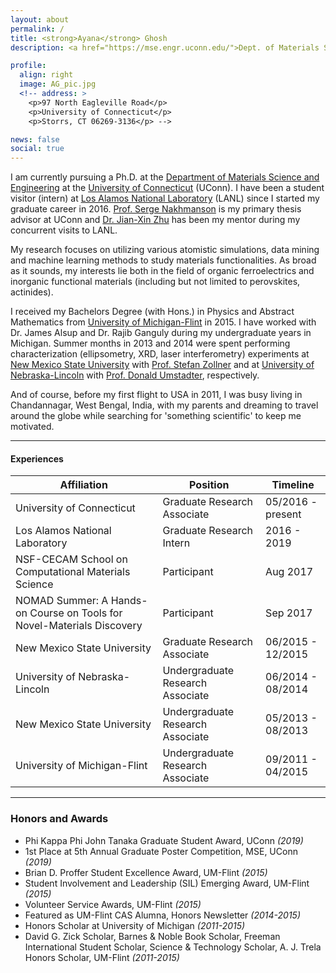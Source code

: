 ```yaml
---
layout: about
permalink: /
title: <strong>Ayana</strong> Ghosh
description: <a href="https://mse.engr.uconn.edu/">Dept. of Materials Science & Engineering and Institute of Material Science, UConn</a>

profile:
  align: right
  image: AG_pic.jpg
  <!-- address: >
    <p>97 North Eagleville Road</p>
    <p>University of Connecticut</p>
    <p>Storrs, CT 06269-3136</p> -->

news: false
social: true
---
```

I am currently pursuing a Ph.D. at the [Department of Materials Science and Engineering](https://mse.engr.uconn.edu/) at the [University of Connecticut](https://uconn.edu/) (UConn). I have been a student visitor (intern) at [Los Alamos National Laboratory](https://www.lanl.gov/) (LANL) since I started my graduate career in 2016. [Prof. Serge Nakhmanson](https://satori.ims.uconn.edu/) is my primary thesis advisor at UConn and [Dr. Jian-Xin Zhu](https://www.lanl.gov/expertise/profiles/view/jianxin-zhu) has been my mentor during my concurrent visits to LANL. 

My research focuses on utilizing various atomistic simulations, data mining and machine learning methods to study materials functionalities. As broad as it sounds, my interests lie both in the field of organic ferroelectrics and inorganic functional materials (including but not limited to perovskites, actinides). 

I received my Bachelors Degree (with Hons.) in Physics and Abstract Mathematics from [University of Michigan-Flint](https://www.umflint.edu/) in 2015. I have worked with Dr. James Alsup and Dr. Rajib Ganguly during my undergraduate years in Michigan. Summer months in 2013 and 2014 were spent performing characterization (ellipsometry, XRD, laser interferometry) experiments at [New Mexico State University](https://www.nmsu.edu/) with [Prof. Stefan Zollner](http://physics.nmsu.edu/people/facstaff/StefanZollner.html) and at [University of Nebraska-Lincoln](https://www.unl.edu/) with [Prof. Donald Umstadter](https://www.unl.edu/diocles/umstadter.shtml), respectively. 


And of course, before my first flight to USA in 2011, I was busy living in Chandannagar, West Bengal, India, with my parents and dreaming to travel around the globe while searching for 'something scientific' to keep me motivated.

***
#### <strong>Experiences</strong>

Affiliation | Position | Timeline
-------|-------------|--------------
University of Connecticut | Graduate Research Associate | 05/2016 - present
Los Alamos National Laboratory | Graduate Research Intern | 2016 - 2019
NSF-CECAM School on Computational Materials Science | Participant | Aug 2017
NOMAD Summer: A Hands-on Course on Tools for Novel-Materials Discovery | Participant | Sep 2017
New Mexico State University | Graduate Research Associate | 06/2015 - 12/2015
University of Nebraska-Lincoln | Undergraduate Research Associate | 06/2014 - 08/2014
New Mexico State University | Undergraduate Research Associate | 05/2013 - 08/2013
University of Michigan-Flint | Undergraduate Research Associate | 09/2011 - 04/2015


***

### <strong>Honors and Awards</strong>

* Phi Kappa Phi John Tanaka Graduate Student Award, UConn <i>(2019)</i>
* 1st Place at 5th Annual Graduate Poster Competition, MSE, UConn <i>(2019)</i>
* Brian D. Proffer Student Excellence Award, UM-Flint <i>(2015)</i>
* Student Involvement and Leadership (SIL) Emerging Award, UM-Flint <i>(2015)</i>
* Volunteer Service Awards, UM-Flint <i>(2015)</i>
* Featured as UM-Flint CAS Alumna, Honors Newsletter <i>(2014-2015)</i>
* Honors Scholar at University of Michigan <i>(2011-2015)</i>
* David G. Zick Scholar, Barnes & Noble Book Scholar, Freeman International Student Scholar,
Science & Technology Scholar, A. J. Trela Honors Scholar, UM-Flint <i>(2011-2015)</i>





<!--Write your biography here. Tell the world about yourself. Link to your favorite [subreddit](http://reddit.com){:target="\_blank"}. You can put a picture in, too. The code is already in, just name your picture `prof_pic.jpg` and put it in the `img/` folder.

Put your address / P.O. box / other info right below your picture. You can also disable any these elements by editing `profile` property of the YAML header of your `_pages/about.md`. Edit `_bibliography/papers.bib` and Jekyll will render your [publications page](/al-folio/publications/) automatically.

Link to your social media connections, too. This theme is set up to use [Font Awesome icons](http://fortawesome.github.io/Font-Awesome/){:target="\_blank"} and [Academicons](https://jpswalsh.github.io/academicons/){:target="\_blank"}, like the ones below. Add your Facebook, Twitter, LinkedIn, Google Scholar, or just disable all of them.-->

